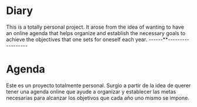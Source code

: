 # Diary
This is a totally personal project. It arose from the idea of wanting to have an online agenda that helps organize and establish the necessary goals to achieve the objectives that one sets for oneself each year.
*-*-*-*-*-*-**-*-*-*-*-*-*-*-*-*-*-*-*-*-*-*-*-*-*
# Agenda
Este es un proyecto totalmente personal. Surgio a partir de la idea de querer tener una agenda online que ayude a organizar y establecer las metas necesarias para alcanzar los objetivos que cada año uno mismo se impone.
